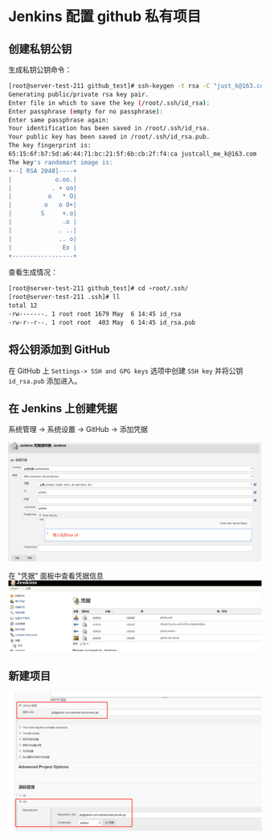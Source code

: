 # Jenkins 配置 github 私有项目

## 创建私钥公钥

生成私钥公钥命令：
```bash
[root@server-test-211 github_test]# ssh-keygen -t rsa -C "just_k@163.com"
Generating public/private rsa key pair.
Enter file in which to save the key (/root/.ssh/id_rsa): 
Enter passphrase (empty for no passphrase): 
Enter same passphrase again: 
Your identification has been saved in /root/.ssh/id_rsa.
Your public key has been saved in /root/.ssh/id_rsa.pub.
The key fingerprint is:
65:15:6f:b7:5d:a6:44:71:bc:21:5f:6b:cb:2f:f4:ca justcall_me_k@163.com
The key's randomart image is:
+--[ RSA 2048]----+
|            o.oo.|
|           . + oo|
|          o   * O|
|         o   o O+|
|        S     +.o|
|              .o |
|             . ..|
|             .. o|
|              Eo |
+-----------------+

```

查看生成情况：

```bash
[root@server-test-211 github_test]# cd ~root/.ssh/
[root@server-test-211 .ssh]# ll
total 12
-rw-------. 1 root root 1679 May  6 14:45 id_rsa
-rw-r--r--. 1 root root  403 May  6 14:45 id_rsa.pub

```


## 将公钥添加到 GitHub

在 GitHub 上 `Settings-> SSH and GPG keys` 选项中创建 `SSH key` 并将公钥 `id_rsa.pub` 添加进入。

## 在 Jenkins 上创建凭据

系统管理 -> 系统设置 -> GitHub -> 添加凭据

![private repo](snapshot/jenkins_github_private-repo.png)

在 "凭据" 面板中查看凭据信息
![private repo](snapshot/jenkins_github_private_repo_credentials.png)

## 新建项目

![task](snapshot/jenkins_github_private_repo_task.png)